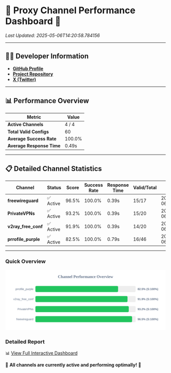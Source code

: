 # 🌟 Proxy Channel Performance Dashboard 🌟

_Last Updated: 2025-05-06T14:20:58.784156_

---

## 👩‍💻 Developer Information

- **[GitHub Profile](https://github.com/4n0nymou3)**  
- **[Project Repository](https://github.com/4n0nymou3/multi-proxy-config-fetcher)**  
- **[X (Twitter)](https://x.com/4n0nymou3)**  

---

## 📊 Performance Overview

| Metric                | Value       |
|-----------------------|-------------|
| **Active Channels**   | 4 / 4       |
| **Total Valid Configs** | 60          |
| **Average Success Rate** | 100.0%      |
| **Average Response Time** | 0.49s       |

---

## 📋 Detailed Channel Statistics

| Channel          | Status     | Score  | Success Rate | Response Time | Valid/Total | Last Success               |
|------------------|------------|--------|--------------|---------------|-------------|----------------------------|
| **freewireguard**  | ✅ Active  | 96.5%  | 100.0% | 0.39s         | 15/17       | 2025-05-06T14:20:58.782338 |
| **PrivateVPNs**  | ✅ Active  | 93.2%  | 100.0% | 0.39s         | 15/20       | 2025-05-06T14:20:58.369368 |
| **v2ray_free_conf**  | ✅ Active  | 91.9%  | 100.0% | 0.39s         | 14/20       | 2025-05-06T14:20:57.944480 |
| **prrofile_purple**  | ✅ Active  | 82.5%  | 100.0% | 0.79s         | 16/46       | 2025-05-06T14:20:57.504252 |

---

### Quick Overview
<div align="center">
  <a href="https://raw.githubusercontent.com/nullluser/NullRepo/refs/heads/main/assets/channel_stats_chart.svg">
    <img src="https://raw.githubusercontent.com/nullluser/NullRepo/refs/heads/main/assets/channel_stats_chart.svg" alt="Source Performance Statistics" width="800">
  </a>
</div>

### Detailed Report
📊 [View Full Interactive Dashboard](https://htmlpreview.github.io/?https://github.com/nullluser/NullRepo/blob/main/assets/performance_report.html)

🎉 **All channels are currently active and performing optimally!** 🎉
